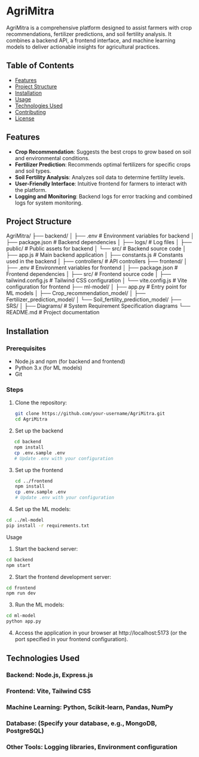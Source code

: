 # AgriMitra

AgriMitra is a comprehensive platform designed to assist farmers with crop recommendations, fertilizer predictions, and soil fertility analysis. It combines a backend API, a frontend interface, and machine learning models to deliver actionable insights for agricultural practices.

## Table of Contents

- [Features](#features)
- [Project Structure](#project-structure)
- [Installation](#installation)
- [Usage](#usage)
- [Technologies Used](#technologies-used)
- [Contributing](#contributing)
- [License](#license)

## Features

- **Crop Recommendation**: Suggests the best crops to grow based on soil and environmental conditions.
- **Fertilizer Prediction**: Recommends optimal fertilizers for specific crops and soil types.
- **Soil Fertility Analysis**: Analyzes soil data to determine fertility levels.
- **User-Friendly Interface**: Intuitive frontend for farmers to interact with the platform.
- **Logging and Monitoring**: Backend logs for error tracking and combined logs for system monitoring.

## Project Structure

AgriMitra/
├── backend/
│ ├── .env # Environment variables for backend
│ ├── package.json # Backend dependencies
│ ├── logs/ # Log files
│ ├── public/ # Public assets for backend
│ └── src/ # Backend source code
│ ├── app.js # Main backend application
│ ├── constants.js # Constants used in the backend
│ ├── controllers/ # API controllers
├── frontend/
│ ├── .env # Environment variables for frontend
│ ├── package.json # Frontend dependencies
│ ├── src/ # Frontend source code
│ ├── tailwind.config.js # Tailwind CSS configuration
│ └── vite.config.js # Vite configuration for frontend
├── ml-model/
│ ├── app.py # Entry point for ML models
│ ├── Crop_recommendation_model/
│ ├── Fertilizer_prediction_model/
│ └── Soil_fertility_prediction_model/
├── SRS/
│ ├── Diagrams/ # System Requirement Specification diagrams
└── README.md # Project documentation

## Installation

### Prerequisites

- Node.js and npm (for backend and frontend)
- Python 3.x (for ML models)
- Git

### Steps

1. Clone the repository:
   ```sh
   git clone https://github.com/your-username/AgriMitra.git
   cd AgriMitra
   ```
2. Set up the backend

```sh
   cd backend
   npm install
   cp .env.sample .env
   # Update .env with your configuration
```

3. Set up the frontend

   ```sh
   cd ../frontend
   npm install
   cp .env.sample .env
   # Update .env with your configuration
   ```

4. Set up the ML models:

```sh
cd ../ml-model
pip install -r requirements.txt
```

Usage

1. Start the backend server:

```sh
cd backend
npm start
```

2. Start the frontend development server:

```sh
cd frontend
npm run dev
```

3. Run the ML models:

```sh
cd ml-model
python app.py
```

4. Access the application in your browser at http://localhost:5173 (or the port specified in your frontend configuration).

## Technologies Used

### Backend: Node.js, Express.js

### Frontend: Vite, Tailwind CSS

### Machine Learning: Python, Scikit-learn, Pandas, NumPy

### Database: (Specify your database, e.g., MongoDB, PostgreSQL)

### Other Tools: Logging libraries, Environment configuration

